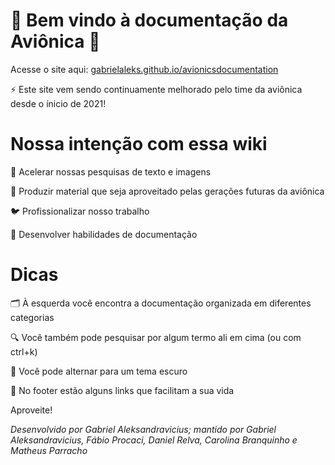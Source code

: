 # 🚀 **Bem vindo à documentação da Aviônica** 🚀

Acesse o site aqui: [gabrielaleks.github.io/avionicsdocumentation](https://gabrielaleks.github.io/avionicsdocumentation/)

⚡ Este site vem sendo continuamente melhorado pelo time da aviônica desde o ínicio de 2021!

# Nossa intenção com essa wiki

🚅 Acelerar nossas pesquisas de texto e imagens

🎯 Produzir material que seja aproveitado pelas gerações futuras da aviônica

🐦 Profissionalizar nosso trabalho

📝 Desenvolver habilidades de documentação

# Dicas

🗂️ À esquerda você encontra a documentação organizada em diferentes categorias

🔍 Você também pode pesquisar por algum termo ali em cima (ou com ctrl+k) 

🌃 Você pode alternar para um tema escuro

🔗 No footer estão alguns links que facilitam a sua vida

Aproveite!

_Desenvolvido por Gabriel Aleksandravicius; mantido por Gabriel Aleksandravicius, Fábio Procaci, Daniel Relva, Carolina Branquinho e Matheus Parracho_